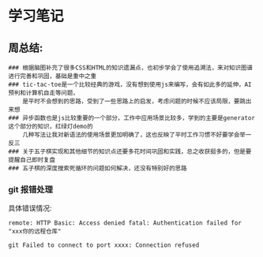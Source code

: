 # 学习笔记

## 周总结:

    ### 根据脑图补充了很多CSS和HTML的知识遗漏点，也初步学会了使用追溯法，来对知识图谱进行完善和巩固，基础是重中之重
    ### tic-tac-toe是一个比较经典的游戏，没有想到使用js来编写，会有如此多的延伸，AI预判和计算机自走等问题，
        是平时不会想到的思路，受到了一些思路上的启发，考虑问题的时候不应该局限，要跳出来想
    ### 异步函数也是js比较重要的一个部分，工作中应用场景比较多，学到的主要是generator这个部分的知识，红绿灯demo的
        几种写法让我对新语法的使用场景更加明确了，这也反映了平时工作习惯不好要学会举一反三
    ### 关于五子棋实现和其他细节的知识点还要多花时间巩固和实践，总之收获挺多的，但是要提醒自己即时复盘
    ### 五子棋的深度搜索死循环的问题如何解决，还没有特别好的思路

### git 报错处理

具体错误情况:

```
remote: HTTP Basic: Access denied fatal: Authentication failed for "xxx你的远程仓库"
```

```
git Failed to connect to port xxxx: Connection refused
```
